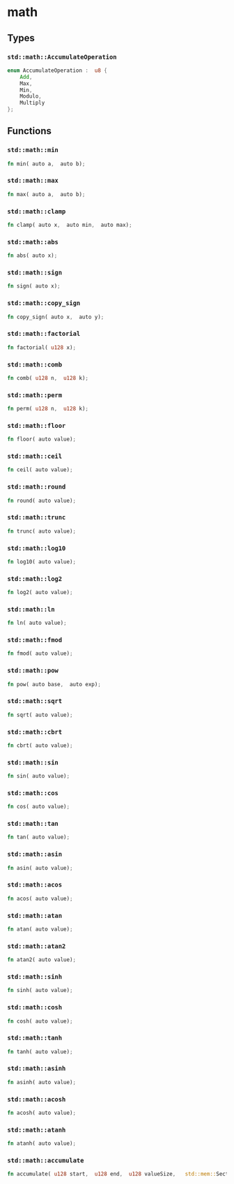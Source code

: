 # math


## Types

### `std::math::AccumulateOperation`

```rust
enum AccumulateOperation :  u8 {
    Add,
    Max,
    Min,
    Modulo,
    Multiply
};
```


## Functions

### `std::math::min`


```rust
fn min( auto a,  auto b);
```
### `std::math::max`


```rust
fn max( auto a,  auto b);
```
### `std::math::clamp`


```rust
fn clamp( auto x,  auto min,  auto max);
```
### `std::math::abs`


```rust
fn abs( auto x);
```
### `std::math::sign`


```rust
fn sign( auto x);
```
### `std::math::copy_sign`


```rust
fn copy_sign( auto x,  auto y);
```
### `std::math::factorial`


```rust
fn factorial( u128 x);
```
### `std::math::comb`


```rust
fn comb( u128 n,  u128 k);
```
### `std::math::perm`


```rust
fn perm( u128 n,  u128 k);
```
### `std::math::floor`


```rust
fn floor( auto value);
```
### `std::math::ceil`


```rust
fn ceil( auto value);
```
### `std::math::round`


```rust
fn round( auto value);
```
### `std::math::trunc`


```rust
fn trunc( auto value);
```
### `std::math::log10`


```rust
fn log10( auto value);
```
### `std::math::log2`


```rust
fn log2( auto value);
```
### `std::math::ln`


```rust
fn ln( auto value);
```
### `std::math::fmod`


```rust
fn fmod( auto value);
```
### `std::math::pow`


```rust
fn pow( auto base,  auto exp);
```
### `std::math::sqrt`


```rust
fn sqrt( auto value);
```
### `std::math::cbrt`


```rust
fn cbrt( auto value);
```
### `std::math::sin`


```rust
fn sin( auto value);
```
### `std::math::cos`


```rust
fn cos( auto value);
```
### `std::math::tan`


```rust
fn tan( auto value);
```
### `std::math::asin`


```rust
fn asin( auto value);
```
### `std::math::acos`


```rust
fn acos( auto value);
```
### `std::math::atan`


```rust
fn atan( auto value);
```
### `std::math::atan2`


```rust
fn atan2( auto value);
```
### `std::math::sinh`


```rust
fn sinh( auto value);
```
### `std::math::cosh`


```rust
fn cosh( auto value);
```
### `std::math::tanh`


```rust
fn tanh( auto value);
```
### `std::math::asinh`


```rust
fn asinh( auto value);
```
### `std::math::acosh`


```rust
fn acosh( auto value);
```
### `std::math::atanh`


```rust
fn atanh( auto value);
```
### `std::math::accumulate`


```rust
fn accumulate( u128 start,  u128 end,  u128 valueSize,   std::mem::Section section,   std::math::AccumulateOperation operation,   std::mem::Endian endian);
```
